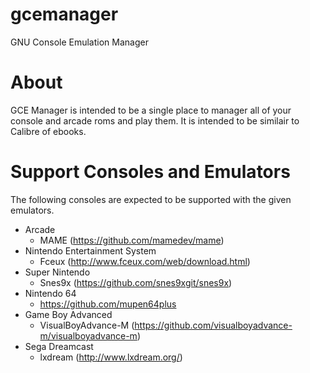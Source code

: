 # gcemanager
GNU Console Emulation Manager

# About
GCE Manager is intended to be a single place to manager all of your console and arcade roms and play them. It is intended to be similair to Calibre of ebooks.

# Support Consoles and Emulators
The following consoles are expected to be supported with the given emulators.
* Arcade
  * MAME (https://github.com/mamedev/mame)
* Nintendo Entertainment System
  * Fceux (http://www.fceux.com/web/download.html)
* Super Nintendo
  * Snes9x (https://github.com/snes9xgit/snes9x)
* Nintendo 64
  * https://github.com/mupen64plus
* Game Boy Advanced
  * VisualBoyAdvance-M (https://github.com/visualboyadvance-m/visualboyadvance-m)
* Sega Dreamcast
  * lxdream (http://www.lxdream.org/)
